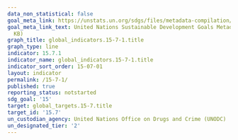 ```yaml
---
data_non_statistical: false
goal_meta_link: https://unstats.un.org/sdgs/files/metadata-compilation/Metadata-Goal-15.pdf
goal_meta_link_text: United Nations Sustainable Development Goals Metadata (PDF 210
  KB)
graph_title: global_indicators.15-7-1.title
graph_type: line
indicator: 15.7.1
indicator_name: global_indicators.15-7-1.title
indicator_sort_order: 15-07-01
layout: indicator
permalink: /15-7-1/
published: true
reporting_status: notstarted
sdg_goal: '15'
target: global_targets.15-7.title
target_id: '15.7'
un_custodian_agency: United Nations Office on Drugs and Crime (UNODC)
un_designated_tier: '2'
---
```

